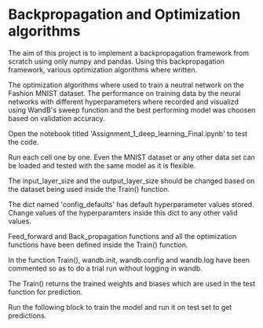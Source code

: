 # Backpropagation and Optimization algorithms
 
The aim of this project is to implement a backpropagation framework from scratch using only numpy and pandas.
Using this backpropagation framework, various optimization algorithms where written. 

The optimization algorithms where used to train a neutral network on the Fashion MNIST dataset.
The performance on training data by the neural networks with different hyperparameters where recorded and visualizd using WandB's sweep function
and the best performing model was choosen based on validation accuracy.

Open the notebook titled 'Assignment_1_deep_learning_Final.ipynb' to test the code.

Run each cell one by one. Even the MNIST dataset or any other data set can be loaded and tested with the same model as it is flexible.

The input_layer_size and the output_layer_size should be changed based on the dataset being used inside the Train() function.

The dict named 'config_defaults' has default hyperparameter values stored. Change values of the hyperparamters inside this dict to any other valid values.

Feed_forward and Back_propagation functions and all the optimization functions have been defined inside the Train() function.

In the function Train(), wandb.init, wandb.config and wandb.log have been commented so as to do a trial run without logging in wandb.

The Train() returns the trained weights and biases which are used in the test function for prediction.

Run the following block to train the model and run it on test set to get predictions.



